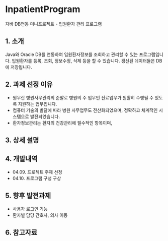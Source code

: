 # InpatientProgram
자바 DB연동 미니프로젝트 - 입원환자 관리 프로그램

## 1. 소개
Java와 Oracle DB를 연동하여 입원환자정보를 조회하고 관리할 수 있는 프로그램입니다.
입원환자를 등록, 조회, 정보수정, 삭제 등을 할 수 있습니다.
갱신된 데이터들은 DB에 저장됩니다. 

## 2. 과제 선정 이유
 - 원무란 병원사무관리의 준말로 병원의 주 업무인 진료업무가 원활히 수행될 수 있도록 지원하는 업무입니다.
 - 컴퓨터 기술의 발달에 따라 병원 사무업무도 전산화되었으며, 정확하고 체계적인 시스템으로 발전되었습니다.
 - 환자정보관리는 환자의 건강관리에 필수적인 항목이며, 
## 3. 상세 설명

## 4. 개발내역
 - 04.09. 프로젝트 주제 선정
 - 04.10. 프로그램 구성 구상
## 5. 향후 발전과제
 - 사용자 로그인 기능
 - 환자별 담당 간호사, 의사 이동
## 6. 참고자료
